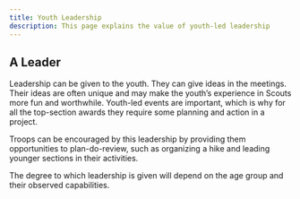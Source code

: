 ```yaml
---
title: Youth Leadership
description: This page explains the value of youth-led leadership
---
```


## A Leader
Leadership can be given to the youth. They can give ideas in the meetings. Their ideas are often unique and may make the youth’s experience in Scouts more fun and worthwhile. Youth-led events are important, which is why for all the top-section awards they require some planning and action in a project. 

Troops can be encouraged by this leadership by providing them opportunities to plan-do-review, such as organizing a hike and leading younger sections in their activities.

The degree to which leadership is given will depend on the age group and their observed capabilities.

